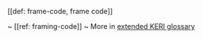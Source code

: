 [[def: frame-code, frame code]]

~ [[ref: framing-code]]
~ More in <a href="https://weboftrust.github.io/WOT-terms/docs/glossary/frame-code">extended KERI glossary</a>
